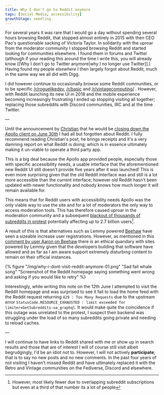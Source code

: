 ```yaml
---
title: Why I don't go to Reddit anymore
tags: [Social Media, accessibility]
growthStage: seedling
---
```


For several years it was rare that I would go a day without spending several hours browsing Reddit, that stopped almost entirely in 2015 with then CEO Pao's questionable sacking of Victoria Taylor. In solidarity with the uproar from the moderator community I stopped browsing Reddit and started looking for communities elsewhere. I found them in forums and Twitter (although if your reading this around the time I write this, you will already know [[Why I don't go to Twitter anymore|why I no longer use Twitter]].) Having found my people _elsewhere_ I then largely forgot about Reddit, much in the same way we all did with Digg.

I did however continue to occasionally browse some Reddit communities, or to be specific [/r/roguelikedev](https://www.reddit.com/r/roguelikedev/), [/r/basic](https://www.reddit.com/r/basic/) and [/r/vintagecomputing/](https://www.reddit.com/r/vintagecomputing/) . However, with Reddit launching its new UI in 2018 and the mobile experience becoming increasingly frustrating I ended up stopping visiting all together; replacing those subreddits with Discord communities, IRC and at the time Twitter.

—

Until the announcement by [Christian](https://mastodon.social/@christianselig) that he would be [closing down the Apollo client on June 30th](https://www.reddit.com/r/apolloapp/comments/144f6xm/apollo_will_close_down_on_june_30th_reddits/) I had all but forgotten about Reddit. I fully recommend reading Christian's post, he brings receipts and it's a very damning report on what Reddit is doing; which is in essence ultimately making it un-viable to operate a third party app.

This is a big deal because the Apollo app provided people, especially those with specific accessibility needs, a usable interface that the aforementioned new Reddit UI still doesn't provide five years after it was launched! This is even more surprising given that the old Reddit interface was and still is a lot more accessible than the current interface; however old Reddit hasn't been updated with newer functionality and nobody knows how much longer it will remain available for.

This means that for Reddit users with accessibility needs Apollo was the only viable way to use the site and for a lot of moderators the only way to access moderation tools. This has therefore caused uproar in the moderation community and a subsequent [blackout of thousands of subreddits in protest](https://reddark.untone.uk/) potentially affecting up to 2.7 billion users[^1].

A result of this is that alternatives such as Lemmy powered [Beehaw](https://beehaw.org/) have seen a sizeable increase user registrations. However, as mentioned in this [comment by user Aaron on Beehaw](https://beehaw.org/comment/123998) there is an ethical quandary with sites powered by Lemmy given that the developers building that software have allowed and as far as I am aware support extremely disturbing content to remain on their official instances.

{% figure "/img/why-i-dont-visit-reddit-anymore-01.png" "Sad fail whale song" "Screenshot of the Reddit homepage saying something went wrong and asking if you would like to retry" %}

Interestingly, while writing this note on the 12th June I attempted to visit the Reddit homepage and was surprised to see it fail to load the home feed with the Reddit request returning `429 : Too Many Requests` due to the upstream error `StatusCode.RESOURCE_EXHAUSTED : limit exceeded for limiter=GetSubreddits-ua_graphql`. It would make quite the coincidence if this outage was unrelated to the protest, I suspect their backend was struggling under the load of so many subreddits going private and needing to reload caches.

—

I will continue to have links to Reddit shared with me or show up in search results and those that are of interest I will of course still visit albeit begrudgingly, I'd be an idiot not to. However, I will not actively **participate**; that is to say no new posts and no new comments. In the past four years of not visiting I haven't missed Reddit and have ultimately replaced it with the Retro and Vintage communities on the Fediverse, Discord and elsewhere.

[^1]: However, most likely fewer due to overlapping subreddit subscriptions but even at a third of that number its a lot of people
